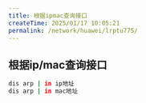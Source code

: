 ```yaml
---
title: 根据ipmac查询接口
createTime: 2025/01/17 10:05:21
permalink: /network/huawei/lrptu775/
---
```

## 根据ip/mac查询接口

```bash
dis arp | in ip地址
dis arp | in mac地址
```


